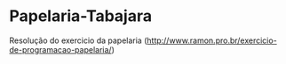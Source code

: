 # Papelaria-Tabajara


Resolução do exercicio da papelaria (http://www.ramon.pro.br/exercicio-de-programacao-papelaria/)
